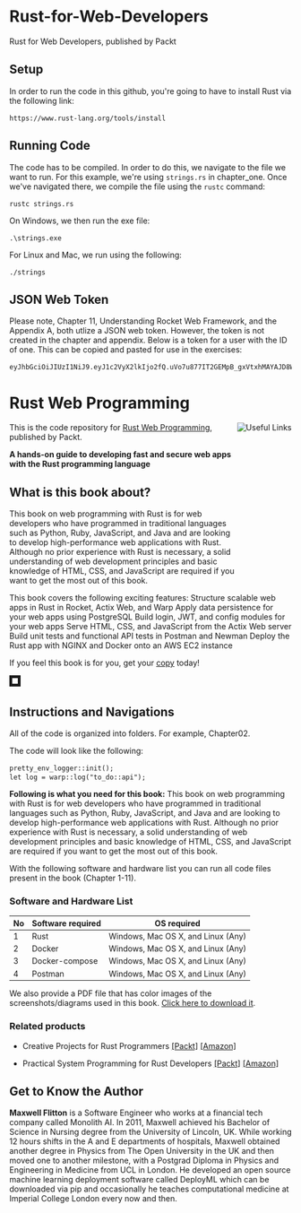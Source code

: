 # Rust-for-Web-Developers
Rust for Web Developers, published by Packt

## Setup 

In order to run the code in this github, you're going to have to install Rust via the following link:

```
https://www.rust-lang.org/tools/install
```

## Running Code 

The code has to be compiled. In order to do this, we navigate to the file we want to run. For this example, we're using ```strings.rs``` in chapter_one. Once we've navigated there, we compile the file using the ```rustc``` command:

```
rustc strings.rs 
```

On Windows, we then run the exe file:

```
.\strings.exe
```

For Linux and Mac, we run using the following:

```
./strings
```

## JSON Web Token
Please note, Chapter 11, Understanding Rocket Web Framework, and the Appendix A, both utlize a JSON web token. However, the token is not created in the chapter and appendix. Below
is a token for a user with the ID of one. This can be copied and pasted for use in the exercises:

```
eyJhbGciOiJIUzI1NiJ9.eyJ1c2VyX2lkIjo2fQ.uVo7u877IT2GEMpB_gxVtxhMAYAJD8W_XiUoNvR7_iM
```


# Rust Web Programming

<a href="https://www.packtpub.com/in/web-development/rust-web-programming?utm_source=github&utm_medium=repository&utm_campaign=9781786461629"><img src="" alt="Useful Links" height="256px" align="right"></a>

This is the code repository for [Rust Web Programming](https://www.packtpub.com/in/web-development/rust-web-programming?utm_source=github&utm_medium=repository&utm_campaign=9781786461629), published by Packt.

**A hands-on guide to developing fast and secure web apps with the Rust programming language**

## What is this book about?
This book on web programming with Rust is for web developers who have programmed in traditional languages such as Python, Ruby, JavaScript, and Java and are looking to develop high-performance web applications with Rust. Although no prior experience with Rust is necessary, a solid understanding of web development principles and basic knowledge of HTML, CSS, and JavaScript are required if you want to get the most out of this book.

This book covers the following exciting features:
Structure scalable web apps in Rust in Rocket, Actix Web, and Warp
Apply data persistence for your web apps using PostgreSQL
Build login, JWT, and config modules for your web apps
Serve HTML, CSS, and JavaScript from the Actix Web server
Build unit tests and functional API tests in Postman and Newman
Deploy the Rust app with NGINX and Docker onto an AWS EC2 instance

If you feel this book is for you, get your [copy](https://www.amazon.com/dp/1800560818) today!

<a href="https://www.packtpub.com/?utm_source=github&utm_medium=banner&utm_campaign=GitHubBanner"><img src="https://raw.githubusercontent.com/PacktPublishing/GitHub/master/GitHub.png" 
alt="https://www.packtpub.com/" border="5" /></a>

## Instructions and Navigations
All of the code is organized into folders. For example, Chapter02.

The code will look like the following:
```
pretty_env_logger::init();
let log = warp::log("to_do::api");
```

**Following is what you need for this book:**
This book on web programming with Rust is for web developers who have programmed in traditional languages such as Python, Ruby, JavaScript, and Java and are looking to develop high-performance web applications with Rust. Although no prior experience with Rust is necessary, a solid understanding of web development principles and basic knowledge of HTML, CSS, and JavaScript are required if you want to get the most out of this book.

With the following software and hardware list you can run all code files present in the book (Chapter 1-11).
### Software and Hardware List
| No | Software required | OS required |
| -------- | ------------------------------------ | ----------------------------------- |
| 1 | Rust | Windows, Mac OS X, and Linux (Any) |
| 2 | Docker | Windows, Mac OS X, and Linux (Any) |
| 3 | Docker-compose | Windows, Mac OS X, and Linux (Any) |
| 4 | Postman | Windows, Mac OS X, and Linux (Any) |


We also provide a PDF file that has color images of the screenshots/diagrams used in this book. [Click here to download it](https://static.packt-cdn.com/downloads/9781800560819_ColorImages.pdf).

### Related products
* Creative Projects for Rust Programmers [[Packt]](https://www.packtpub.com/product/creative-projects-for-rust-programmers/9781789346220?utm_source=github&utm_medium=repository&utm_campaign=9781789346220) [[Amazon]](https://www.amazon.com/dp/1789346223)

* Practical System Programming for Rust Developers [[Packt]](https://www.packtpub.com/product/practical-system-programming-for-rust-developers/9781800560963?utm_source=github&utm_medium=repository&utm_campaign=9781800560963) [[Amazon]](https://www.amazon.com/dp/B08MBCQ5L1)


## Get to Know the Author
**Maxwell Flitton** is a Software Engineer who works at a financial tech company called Monolith AI. In 2011, Maxwell achieved his Bachelor of Science in Nursing degree from the University of Lincoln, UK. While working 12 hours shifts in the A and E departments of hospitals, Maxwell obtained another degree in Physics from The Open University in the UK and then moved one to another milestone, with a Postgrad Diploma in Physics and Engineering in Medicine from UCL in London. He developed an open source machine learning deployment software called DeployML which can be downloaded via pip and occasionally he teaches computational medicine at Imperial College London every now and then.
